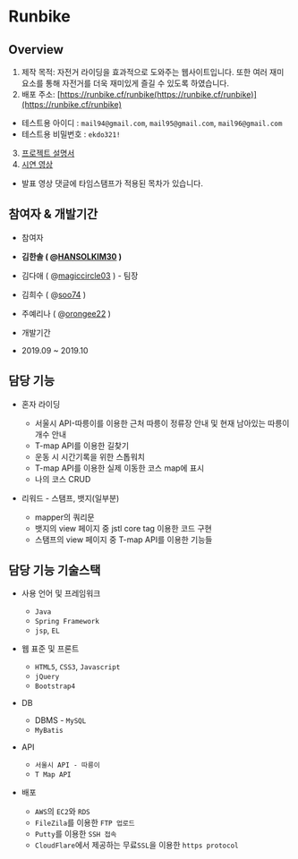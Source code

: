 # Runbike

## Overview
1. 제작 목적: 자전거 라이딩을 효과적으로 도와주는 웹사이트입니다. 또한 여러 재미요소를 통해 자전거를 더욱 재미있게 즐길 수 있도록 하였습니다.
2. 배포 주소: [https://runbike.cf/runbike(https://runbike.cf/runbike)](https://runbike.cf/runbike)
 * 테스트용 아이디 : `mail94@gmail.com`, `mail95@gmail.com`, `mail96@gmail.com`
 * 테스트용 비밀번호 : `ekdo321!`
3. [프로젝트 설명서](https://docs.google.com/presentation/d/1-ev-xINKcZvE2PZuUH929ff95VMC-zH2X3Hujy5CaF4/edit?usp=sharing)
4. [시연 영상](https://youtu.be/l89zUgKG4cw)
  * 발표 영상 댓글에 타임스탬프가 적용된 목차가 있습니다.

## 참여자 & 개발기간

* 참여자
 * **김한솔 ( @[HANSOLKIM30](https://github.com/HANSOLKIM30) )**   
 * 김다애 ( @[magiccircle03](https://github.com/magiccircle03) ) - 팀장 
 * 김희수 ( @[soo74](https://github.com/soo74) )  
 * 주예리나 ( @[orongee22](https://github.com/orongee22) )

* 개발기간
 * 2019.09 ~ 2019.10

## 담당 기능
* 혼자 라이딩
  * 서울시 API-따릉이를 이용한 근처 따릉이 정류장 안내 및 현재 남아있는 따릉이 개수 안내 
  * T-map API를 이용한 길찾기 
  * 운동 시 시간기록을 위한 스톱워치  
  * T-map API를 이용한 실제 이동한 코스 map에 표시 
  * 나의 코스 CRUD
  
* 리워드 - 스탬프, 뱃지(일부분)
   * mapper의 쿼리문 
   * 뱃지의 view 페이지 중 jstl core tag 이용한 코드 구현
   * 스탬프의 view 페이지 중 T-map API를 이용한 기능들


## 담당 기능 기술스택

* 사용 언어 및 프레임워크
  * `Java`
  * `Spring Framework`
  * `jsp`, `EL`
  
* 웹 표준 및 프론트
  * `HTML5`, `CSS3`, `Javascript`
  * `jQuery`
  * `Bootstrap4`

* DB
  * DBMS - `MySQL`
  * `MyBatis`
  
* API
  * `서울시 API - 따릉이`
  * `T Map API`

* 배포
  * `AWS`의 `EC2`와 `RDS`
  * `FileZila`를 이용한 `FTP 업로드`
  * `Putty`를 이용한 `SSH 접속`
  * `CloudFlare`에서 제공하는 무료`SSL`을 이용한 `https protocol`

